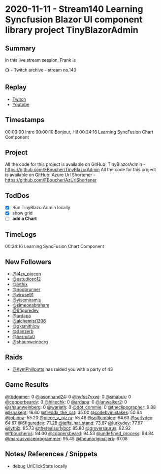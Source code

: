 
# 2020-11-11 - Stream140 Learning Syncfusion Blazor UI component library project TinyBlazorAdmin

Summary
-------

In this live stream session, Frank is 

📺 - Twitch archive - stream no.140

Replay
------

- [Twitch](https://www.twitch.tv/fboucheros)
- [Youtube](https://youtu.be/-yUFifbA9Lc)


Timestamps
--------

00:00:00 Intro
00:00:10 Bonjour, Hi!
00:24:16 Learning SyncFusion Chart Component


## Project

All the code for this project is available on GitHub: TinyBlazorAdmin - https://github.com/FBoucher/TinyBlazorAdmin
All the code for this project is available on GitHub: Azure Url Shortener - https://github.com/FBoucher/AzUrlShortener
## TodDos

- [X] Run TinyBlazorAdmin locally
- [X] show grid
- [ ] **add a Chart**

## TimeLogs

00:24:16 Learning SyncFusion Chart Component

## New Followers

- [@l4zy_pigeon](https://www.twitch.tv/l4zy_pigeon)
- [@estudioso12](https://www.twitch.tv/estudioso12)
- [@lythix](https://www.twitch.tv/lythix)
- [@noobrunner](https://www.twitch.tv/noobrunner)
- [@viruse91](https://www.twitch.tv/viruse91)
- [@yisemiramis](https://www.twitch.tv/yisemiramis)
- [@simeonabraham](https://www.twitch.tv/simeonabraham)
- [@6figuredev](https://www.twitch.tv/6figuredev)
- [@ardapa](https://www.twitch.tv/ardapa)
- [@alchemist1206](https://www.twitch.tv/alchemist1206)
- [@gksmithlcw](https://www.twitch.tv/gksmithlcw)
- [@danzerb](https://www.twitch.tv/danzerb)
- [@hermito0](https://www.twitch.tv/hermito0)
- [@shaunweinberg](https://www.twitch.tv/shaunweinberg)

## Raids

- [@KymPhillpotts](https://www.twitch.tv/KymPhillpotts) has raided you with a party of 43

## Game Results

[@tbdgamer](https://www.twitch.tv/tbdgamer): 0
[@jasonhand24](https://www.twitch.tv/jasonhand24): 0
[@hyfss7vxwj](https://www.twitch.tv/hyfss7vxwj): 0
[@smabuk](https://www.twitch.tv/smabuk): 0
[@copperbeardy](https://www.twitch.tv/copperbeardy): 0
[@hiitechk](https://www.twitch.tv/hiitechk): 0
[@ardapa](https://www.twitch.tv/ardapa): 0
[@lanwalker2](https://www.twitch.tv/lanwalker2): 0
[@shaunweinberg](https://www.twitch.tv/shaunweinberg): 0
[@wariath](https://www.twitch.tv/wariath): 0
[@dot_commie](https://www.twitch.tv/dot_commie): 0
[@theclipographer](https://www.twitch.tv/theclipographer): 9.88
[@lsnakept](https://www.twitch.tv/lsnakept): 16.60
[@fredda_the_cat](https://www.twitch.tv/fredda_the_cat): 35.00
[@codebymistakes](https://www.twitch.tv/codebymistakes): 50.64
[@jobinpa](https://www.twitch.tv/jobinpa): 55.20
[@piece_a_pizza](https://www.twitch.tv/piece_a_pizza): 55.48
[@solfkimblee](https://www.twitch.tv/solfkimblee): 64.63
[@surlydev](https://www.twitch.tv/surlydev): 64.67
[@6figuredev](https://www.twitch.tv/6figuredev): 71.28
[@jeffs_hat_stand](https://www.twitch.tv/jeffs_hat_stand): 73.67
[@lurkydev](https://www.twitch.tv/lurkydev): 77.67
[@lythix](https://www.twitch.tv/lythix): 85.73
[@therealsurlybot](https://www.twitch.tv/therealsurlybot): 85.80
[@groversaurus](https://www.twitch.tv/groversaurus): 92.92
[@fboucheros](https://www.twitch.tv/fboucheros): 94.00
[@coppersbeard](https://www.twitch.tv/coppersbeard): 94.53
[@undefined_process](https://www.twitch.tv/undefined_process): 94.84
[@marcusvoiceprogrammer](https://www.twitch.tv/marcusvoiceprogrammer): 95.45
[@theunoriginaljerk](https://www.twitch.tv/theunoriginaljerk): 97.08

## Notes/ References / Snippets

- debug UrlClickStats locally
